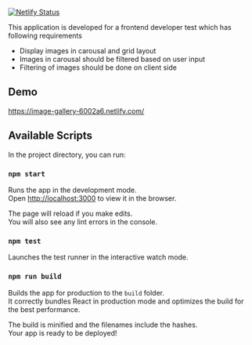 [![Netlify Status](https://api.netlify.com/api/v1/badges/6170c912-7071-4920-9416-e13ece6781d9/deploy-status)](https://app.netlify.com/sites/image-gallery-6002a6/deploys)

This application is developed for a frontend developer test which has following requirements
* Display images in carousal and grid layout
* Images in carousal should be filtered based on user input
* Filtering of images should be done on client side

## Demo
https://image-gallery-6002a6.netlify.com/

## Available Scripts

In the project directory, you can run:

### `npm start`

Runs the app in the development mode.<br />
Open [http://localhost:3000](http://localhost:3000) to view it in the browser.

The page will reload if you make edits.<br />
You will also see any lint errors in the console.

### `npm test`

Launches the test runner in the interactive watch mode.<br />

### `npm run build`

Builds the app for production to the `build` folder.<br />
It correctly bundles React in production mode and optimizes the build for the best performance.

The build is minified and the filenames include the hashes.<br />
Your app is ready to be deployed!
